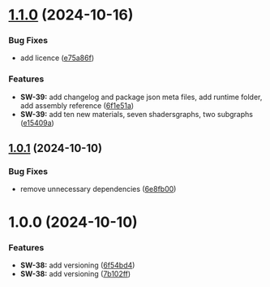 # [1.1.0](https://github.com/soggyinkgames/package-soggytextures/compare/v1.0.1...v1.1.0) (2024-10-16)


### Bug Fixes

* add licence ([e75a86f](https://github.com/soggyinkgames/package-soggytextures/commit/e75a86f77813b8dc70c1ce8ccc2c094a1ebf0760))


### Features

* **SW-39:** add changelog and package json meta files, add runtime folder, add assembly reference ([6f1e51a](https://github.com/soggyinkgames/package-soggytextures/commit/6f1e51a5b8d622f9123ef24b8f5ffdbfe6599f82))
* **SW-39:** add ten new materials, seven shadersgraphs, two subgraphs ([e15409a](https://github.com/soggyinkgames/package-soggytextures/commit/e15409aea581778011970b4b35d099edc2466716))

## [1.0.1](https://github.com/soggyinkgames/package-soggytextures/compare/v1.0.0...v1.0.1) (2024-10-10)


### Bug Fixes

* remove unnecessary dependencies ([6e8fb00](https://github.com/soggyinkgames/package-soggytextures/commit/6e8fb007f7b1d2528615d796a530b113ff1d283b))

# 1.0.0 (2024-10-10)


### Features

* **SW-38:** add versioning ([6f54bd4](https://github.com/soggyinkgames/package-soggytextures/commit/6f54bd40345a604c366f1298234a3d07570c4906))
* **SW-38:** add versioning  ([7b102ff](https://github.com/soggyinkgames/package-soggytextures/commit/7b102ffa752327002c23563a3f4f9ec54ba3b42b))
